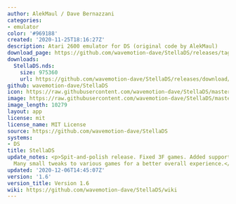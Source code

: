 ```yaml
---
author: AlekMaul / Dave Bernazzani
categories:
- emulator
color: '#969188'
created: '2020-11-25T18:16:27Z'
description: Atari 2600 emulator for DS (original code by AlekMaul)
download_page: https://github.com/wavemotion-dave/StellaDS/releases/tag/1.6
downloads:
  StellaDS.nds:
    size: 975360
    url: https://github.com/wavemotion-dave/StellaDS/releases/download/1.6/StellaDS.nds
github: wavemotion-dave/StellaDS
icon: https://raw.githubusercontent.com/wavemotion-dave/StellaDS/master/logo.bmp
image: https://raw.githubusercontent.com/wavemotion-dave/StellaDS/master/arm9/gfx/bgTop.png
image_length: 10279
layout: app
license: mit
license_name: MIT License
source: https://github.com/wavemotion-dave/StellaDS
systems:
- DS
title: StellaDS
update_notes: <p>Spit-and-polish release. Fixed 3F games. Added support for Star Raiders.
  Many small tweaks to various games for a better overall experience.</p>
updated: '2020-12-06T14:45:07Z'
version: '1.6'
version_title: Version 1.6
wiki: https://github.com/wavemotion-dave/StellaDS/wiki
---
```

